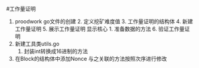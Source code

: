 #工作量证明
1. proodwork go文件的创建
    2. 定义挖矿难度值
    3. 工作量证明的结构体
    4. 新建工作量证明
    5. 展示工作量证明 显示核心
        1. 准备数据的方法
    6. 验证工作量证明
7. 新建工具类utils.go
   1. 封装int转换成16进制的方法
8. 在Block的结构体中添加Nonce
   与之关联的方法按照次序进行修改